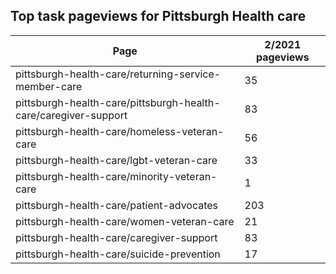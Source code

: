 ## Top task pageviews for Pittsburgh Health care

|	Page		|	2/2021 pageviews	|
|	----	|	----	|	
|	pittsburgh-health-care/returning-service-member-care	|	35 |	
|	pittsburgh-health-care/pittsburgh-health-care/caregiver-support	|	83	|	
|	pittsburgh-health-care/homeless-veteran-care |	56  |
| pittsburgh-health-care/lgbt-veteran-care | 33 |
| pittsburgh-health-care/minority-veteran-care | 1 | 
| pittsburgh-health-care/patient-advocates |  203 |
| pittsburgh-health-care/women-veteran-care | 21 | 
| pittsburgh-health-care/caregiver-support | 83 |
| pittsburgh-health-care/suicide-prevention | 17 |

